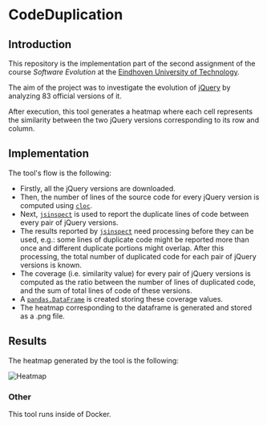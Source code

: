 # CodeDuplication

## Introduction

This repository is the implementation part of the second assignment of the course _Software Evolution_
at the [Eindhoven University of Technology](https://www.tue.nl/en/).

The aim of the project was to investigate the evolution of [jQuery](https://github.com/jquery/jquery)
by analyzing 83 official versions of it.

After execution, this tool generates a heatmap where each cell represents the similarity between the two jQuery versions
corresponding to its row and column.

## Implementation

The tool's flow is the following:
* Firstly, all the jQuery versions are downloaded.
* Then, the number of lines of the source code for every jQuery version is computed using
  [`cloc`](https://github.com/AlDanial/cloc).
* Next, [`jsinspect`](https://github.com/danielstjules/jsinspect) is used to report the duplicate lines of code between
  every pair of jQuery versions.
* The results reported by [`jsinspect`](https://github.com/danielstjules/jsinspect)
  need processing before they can be used, e.g.: some lines of duplicate code might be reported more than once and
  different duplicate portions might overlap. After this processing,
  the total number of duplicated code for each pair of jQuery versions is known.
* The coverage (i.e. similarity value) for every pair of jQuery versions is computed as the ratio
  between the number of lines of duplicated code, and the sum of total lines of code of these versions.
* A [`pandas.DataFrame`](https://pandas.pydata.org/pandas-docs/stable/reference/api/pandas.DataFrame.html)
  is created storing these coverage values.
* The heatmap corresponding to the dataframe is generated and stored as a .png file.

## Results

The heatmap generated by the tool is the following:

![Heatmap](https://user-images.githubusercontent.com/38808126/111806491-55dd2c80-88d2-11eb-833c-0509ec1a9795.png)


### Other

This tool runs inside of Docker.
